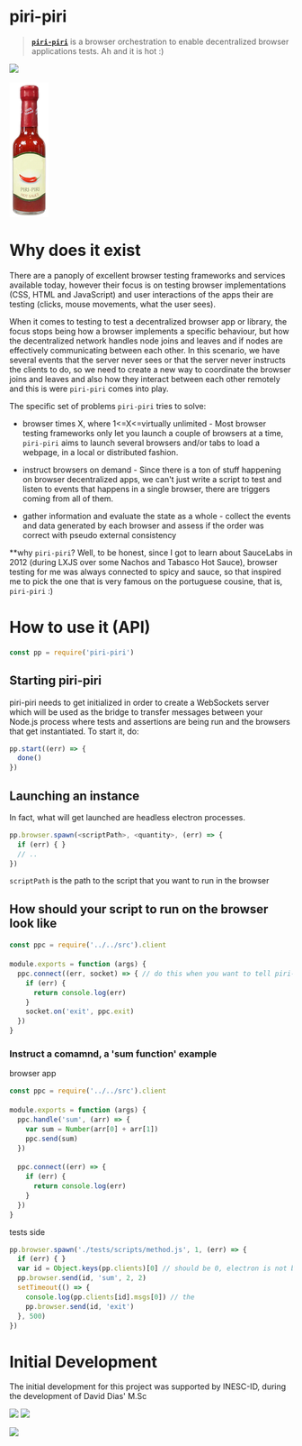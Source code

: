 piri-piri
=========

> [**`piri-piri`**](https://en.wikipedia.org/wiki/Piri_piri) is a browser orchestration to enable decentralized browser applications tests. Ah and it is hot :)

[![](https://img.shields.io/badge/project-WebCompute-blue.svg?style=flat-square)](https://github.com/diasdavid/WebCompute)

![](/img/logo.png)


# Why does it exist

There are a panoply of excellent browser testing frameworks and services available today, however their focus is on testing browser implementations (CSS, HTML and JavaScript) and user interactions of the apps their are testing (clicks, mouse movements, what the user sees). 

When it comes to testing to test a decentralized browser app or library, the focus stops being how a browser implements a specific behaviour, but how the decentralized network handles node joins and leaves and if nodes are effectively communicating between each other. In this scenario, we have several events that the server never sees or that the server never instructs the clients to do, so we need to create a new way to coordinate the browser joins and leaves and also how they interact between each other remotely and this is were `piri-piri` comes into play.


The specific set of problems `piri-piri` tries to solve:

- browser times X, where 1<=X<=virtually unlimited - Most browser testing frameworks only let you launch a couple of browsers at a time, `piri-piri` aims to launch several browsers and/or tabs to load a webpage, in a local or distributed fashion.

- instruct browsers on demand - Since there is a ton of stuff happening on browser decentralized apps, we can't just write a script to test and listen to events that happens in a single browser, there are triggers coming from all of them.

- gather information and evaluate the state as a whole - collect the events and data generated by each browser and assess if the order was correct with pseudo external consistency

**why `piri-piri`? Well, to be honest, since I got to learn about SauceLabs in 2012 (during LXJS over some Nachos and Tabasco Hot Sauce), browser testing for me was always connected to spicy and sauce, so that inspired me to pick the one that is very famous on the portuguese cousine, that is, `piri-piri` :)

# How to use it (API)

```JavaScript
const pp = require('piri-piri')
```

## Starting piri-piri

piri-piri needs to get initialized in order to create a WebSockets server which will be used as the bridge to transfer messages between your Node.js process where tests and assertions are being run and the browsers that get instantiated. To start it, do:

```JavaScript
pp.start((err) => {
  done()
})
```

## Launching an instance

In fact, what will get launched are headless electron processes.

```JavaScript
pp.browser.spawn(<scriptPath>, <quantity>, (err) => {
  if (err) { }
  // ..
})
```

`scriptPath` is the path to the script that you want to run in the browser

## How should your script to run on the browser look like

```JavaScript
const ppc = require('../../src').client

module.exports = function (args) {
  ppc.connect((err, socket) => { // do this when you want to tell piri-piri that your app is ready
    if (err) {
      return console.log(err)
    }
    socket.on('exit', ppc.exit)
  })
}
```

### Instruct a comamnd, a 'sum function' example

browser app

```JavaScript
const ppc = require('../../src').client

module.exports = function (args) {
  ppc.handle('sum', (arr) => {
    var sum = Number(arr[0] + arr[1])
    ppc.send(sum)
  })

  ppc.connect((err) => {
    if (err) {
      return console.log(err)
    }
  })
}
```

tests side

```JavaScript
pp.browser.spawn('./tests/scripts/method.js', 1, (err) => {
  if (err) { }
  var id = Object.keys(pp.clients)[0] // should be 0, electron is not being properly closed
  pp.browser.send(id, 'sum', 2, 2)
  setTimeout(() => {
    console.log(pp.clients[id].msgs[0]) // the 
    pp.browser.send(id, 'exit')
  }, 500)
})
```

# Initial Development

The initial development for this project was supported by INESC-ID, during the development of David Dias' M.Sc

[![](https://img.shields.io/badge/INESC-GSD-brightgreen.svg?style=flat-square)](http://www.gsd.inesc-id.pt/) 
[![](https://img.shields.io/badge/TÉCNICO-LISBOA-blue.svg?style=flat-square)](http://tecnico.ulisboa.pt/) 

[![](https://cldup.com/pgZbzoshyV-3000x3000.png)](http://www.gsd.inesc-id.pt/)
